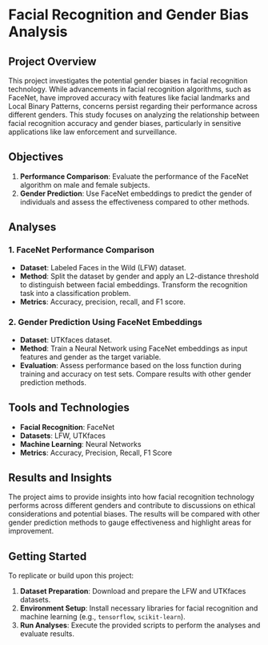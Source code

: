 # Facial Recognition and Gender Bias Analysis

## Project Overview

This project investigates the potential gender biases in facial recognition technology. While advancements in facial recognition algorithms, such as FaceNet, have improved accuracy with features like facial landmarks and Local Binary Patterns, concerns persist regarding their performance across different genders. This study focuses on analyzing the relationship between facial recognition accuracy and gender biases, particularly in sensitive applications like law enforcement and surveillance.

## Objectives

1. **Performance Comparison**: Evaluate the performance of the FaceNet algorithm on male and female subjects.
2. **Gender Prediction**: Use FaceNet embeddings to predict the gender of individuals and assess the effectiveness compared to other methods.

## Analyses

### 1. FaceNet Performance Comparison

- **Dataset**: Labeled Faces in the Wild (LFW) dataset.
- **Method**: Split the dataset by gender and apply an L2-distance threshold to distinguish between facial embeddings. Transform the recognition task into a classification problem.
- **Metrics**: Accuracy, precision, recall, and F1 score.

### 2. Gender Prediction Using FaceNet Embeddings

- **Dataset**: UTKfaces dataset.
- **Method**: Train a Neural Network using FaceNet embeddings as input features and gender as the target variable.
- **Evaluation**: Assess performance based on the loss function during training and accuracy on test sets. Compare results with other gender prediction methods.

## Tools and Technologies

- **Facial Recognition**: FaceNet
- **Datasets**: LFW, UTKfaces
- **Machine Learning**: Neural Networks
- **Metrics**: Accuracy, Precision, Recall, F1 Score

## Results and Insights

The project aims to provide insights into how facial recognition technology performs across different genders and contribute to discussions on ethical considerations and potential biases. The results will be compared with other gender prediction methods to gauge effectiveness and highlight areas for improvement.

## Getting Started

To replicate or build upon this project:

1. **Dataset Preparation**: Download and prepare the LFW and UTKfaces datasets.
2. **Environment Setup**: Install necessary libraries for facial recognition and machine learning (e.g., `tensorflow`, `scikit-learn`).
3. **Run Analyses**: Execute the provided scripts to perform the analyses and evaluate results.
